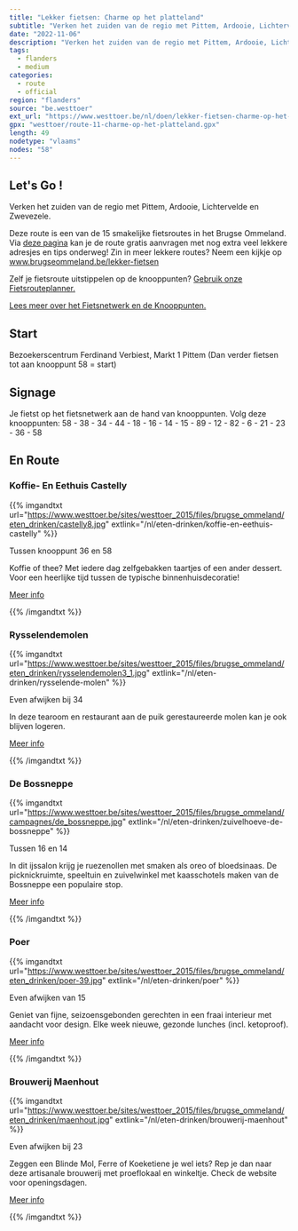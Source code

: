 ```yaml
---
title: "Lekker fietsen: Charme op het platteland"
subtitle: "Verken het zuiden van de regio met Pittem, Ardooie, Lichtervelde en Zwevezele"
date: "2022-11-06"
description: "Verken het zuiden van de regio met Pittem, Ardooie, Lichtervelde en Zwevezele" 
tags:
  - flanders
  - medium
categories: 
  - route
  - official
region: "flanders"
source: "be.westtoer"
ext_url: "https://www.westtoer.be/nl/doen/lekker-fietsen-charme-op-het-platteland"
gpx: "westtoer/route-11-charme-op-het-platteland.gpx"
length: 49
nodetype: "vlaams"
nodes: "58"
---
```


## Let's Go !

Verken het zuiden van de regio met Pittem, Ardooie, Lichtervelde en Zwevezele.

Deze route is een van de 15 smakelijke fietsroutes in het Brugse Ommeland. Via [deze pagina](https://www.westtoer.be/nl/charme-platteland) kan je de route gratis aanvragen met nog extra veel lekkere adresjes en tips onderweg! Zin in meer lekkere routes? Neem een kijkje op www.brugseommeland.be/lekker-fietsen 

Zelf je fietsroute uitstippelen op de knooppunten? [Gebruik onze Fietsrouteplanner.](https://www.westtoer.be/nl/fietsrouteplanner)

[Lees meer over het Fietsnetwerk en de Knooppunten.](https://www.westtoer.be/nl/inspiratie/fietsnetwerk)

## Start 

Bezoekerscentrum Ferdinand Verbiest, Markt 1 Pittem (Dan verder fietsen tot aan knooppunt 58 = start)

## Signage

Je fietst op het fietsnetwerk aan de hand van knooppunten. Volg deze knooppunten: 58 - 38 - 34 - 44 - 18 - 16 - 14 - 15 - 89 - 12 - 82 - 6 - 21 - 23 - 36 - 58

## En Route

### Koffie- En Eethuis Castelly

{{% imgandtxt url="https://www.westtoer.be/sites/westtoer_2015/files/brugse_ommeland/eten_drinken/castelly8.jpg" extlink="/nl/eten-drinken/koffie-en-eethuis-castelly" %}}

Tussen knooppunt 36 en 58

Koffie of thee? Met iedere dag zelfgebakken taartjes of een ander dessert. Voor een heerlijke tijd tussen de typische binnenhuisdecoratie!

[Meer info](https://www.westtoer.be/nl/eten-drinken/koffie-en-eethuis-castelly)

{{% /imgandtxt %}}

### Rysselendemolen

{{% imgandtxt url="https://www.westtoer.be/sites/westtoer_2015/files/brugse_ommeland/eten_drinken/rysselendemolen3_1.jpg" extlink="/nl/eten-drinken/rysselende-molen" %}}

Even afwijken bij 34

In deze tearoom en restaurant aan de puik gerestaureerde molen kan je ook blijven logeren.

[Meer info](https://www.westtoer.be/nl/eten-drinken/rysselende-molen)

{{% /imgandtxt %}}

### De Bossneppe

{{% imgandtxt url="https://www.westtoer.be/sites/westtoer_2015/files/brugse_ommeland/campagnes/de_bossneppe.jpg" extlink="/nl/eten-drinken/zuivelhoeve-de-bossneppe" %}}

Tussen 16 en 14

In dit ijssalon krijg je ruezenollen met smaken als oreo of bloedsinaas. De picknickruimte, speeltuin en zuivelwinkel met kaasschotels maken van de Bossneppe een populaire stop.

[Meer info](https://www.westtoer.be/nl/eten-drinken/zuivelhoeve-de-bossneppe)

{{% /imgandtxt %}}

### Poer

{{% imgandtxt url="https://www.westtoer.be/sites/westtoer_2015/files/brugse_ommeland/eten_drinken/poer-39.jpg" extlink="/nl/eten-drinken/poer" %}}

Even afwijken van 15

Geniet van fijne, seizoensgebonden gerechten in een fraai interieur met aandacht voor design. Elke week nieuwe, gezonde lunches (incl. ketoproof).

[Meer info](https://www.westtoer.be/nl/eten-drinken/poer)

{{% /imgandtxt %}}

### Brouwerij Maenhout

{{% imgandtxt url="https://www.westtoer.be/sites/westtoer_2015/files/brugse_ommeland/eten_drinken/maenhout.jpg" extlink="/nl/eten-drinken/brouwerij-maenhout" %}}

Even afwijken bij 23

Zeggen een Blinde Mol, Ferre of Koeketiene je wel iets? Rep je dan naar deze artisanale brouwerij met proeflokaal en winkeltje. Check de website voor openingsdagen.

[Meer info](https://www.westtoer.be/nl/eten-drinken/brouwerij-maenhout)

{{% /imgandtxt %}}